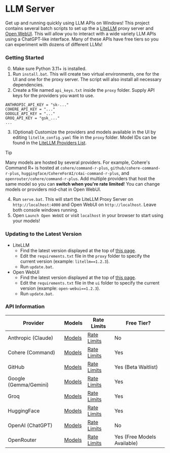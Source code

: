 # LLM Server

Get up and running quickly using LLM APIs on Windows! This project contains several batch scripts to set up the a [LiteLLM](https://docs.litellm.ai/) proxy server and [Open WebUI](https://docs.openwebui.com/). This will allow you to interact with a wide variety LLM APIs using a ChatGPT-like interface. Many of these APIs have free tiers so you can experiment with dozens of different LLMs!

### Getting Started
0. Make sure Python 3.11+ is installed.
1. Run `install.bat`. This will create two virtual environments, one for the UI and one for the proxy server. The script will also install all necessary dependencies.
2. Create a file named `api_keys.txt` inside the `proxy` folder. Supply API keys for the providers you want to use.
```
ANTHROPIC_API_KEY = "sk-..."
COHERE_API_KEY = "..."
GOOGLE_API_KEY = "..."
GROQ_API_KEY = "gsk_..."
...
```
3. (Optional) Customize the providers and models available in the UI by editing `litellm_config.yaml` file in the `proxy` folder. Model IDs can be found in the [LiteLLM Providers List](https://docs.litellm.ai/docs/providers).
> [!TIP]
> Many models are hosted by several providers. For example, Cohere's Command R+ is hosted at `cohere/command-r-plus`, `github/cohere-command-r-plus`, `huggingface/CohereForAI/c4ai-command-r-plus`, and `openrouter/cohere/command-r-plus`. Add multiple providers that host the same model so you can **switch when you're rate limited**! You can change models or providers mid-chat in Open WebUI.
4. Run `serve.bat`. This will start the LiteLLM Proxy Server on `http://localhost:4000` and Open WebUI on `http://localhost`. Leave both console windows running.
5. Open `Launch Open WebUI` or visit `localhost` in your browser to start using your models!

### Updating to the Latest Version

- LiteLLM
  - Find the latest version displayed at the top of [this page](https://pypi.org/project/litellm/).
  - Edit the `requirements.txt` file in the `proxy` folder to specify the current version (example: `litellm==1.2.3`).
  - Run `update.bat`.
- Open WebUI
  - Find the latest version displayed at the top of [this page](https://pypi.org/project/open-webui/).
  - Edit the `requirements.txt` file in the `ui` folder to specify the current version (example: `open-webui==1.2.3`).
  - Run `update.bat`.

### API Information

| Provider | Models | Rate Limits | Free Tier? |
|----------|--------|-------------|------------|
| Anthropic (Claude) | [Models](https://docs.anthropic.com/en/docs/about-claude/models) | [Rate Limits](https://docs.anthropic.com/en/api/rate-limits) | No |
| Cohere (Command) | [Models](https://docs.cohere.com/docs/models) | [Rate Limits](https://docs.cohere.com/docs/rate-limits) | Yes |
| GitHub | [Models](https://github.com/marketplace/models) | [Rate Limits](https://docs.github.com/en/github-models/prototyping-with-ai-models#rate-limits) | Yes (Beta Waitlist) |
| Google (Gemma/Gemini) | [Models](https://ai.google.dev/pricing) | [Rate Limits](https://ai.google.dev/pricing) | Yes |
| Groq | [Models](https://console.groq.com/docs/models) | [Rate Limits](https://console.groq.com/settings/limits) | Yes |
| HuggingFace | [Models](https://huggingface.co/models?inference=warm&pipeline_tag=text-generation) | [Rate Limits](https://huggingface.co/docs/api-inference/en/rate-limits) | Yes |
| OpenAI (ChatGPT) | [Models](https://platform.openai.com/docs/models) | [Rate Limits](https://platform.openai.com/docs/guides/rate-limits/free-tier-rate-limits) | No |
| OpenRouter | [Models](https://openrouter.ai/docs/models) | [Rate Limits](https://openrouter.ai/docs/limits) | Yes (Free Models Available) |

